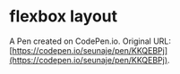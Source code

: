 # flexbox layout

A Pen created on CodePen.io. Original URL: [https://codepen.io/seunaje/pen/KKQEBPj](https://codepen.io/seunaje/pen/KKQEBPj).

